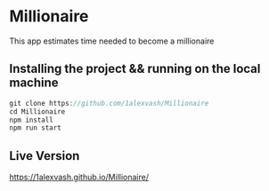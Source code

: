 # Millionaire

This app estimates time needed to become a millionaire

## Installing the project && running on the local machine

```js
git clone https://github.com/1alexvash/Millionaire
cd Millionaire
npm install
npm run start

```

## Live Version

https://1alexvash.github.io/Millionaire/
